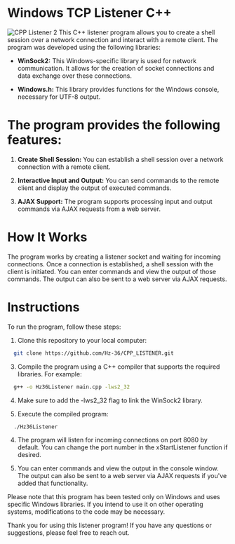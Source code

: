 # Windows TCP Listener C++
![CPP Listener 2](https://github.com/Hz-36/CPP_LISTENER/assets/62854395/39443797-1991-4ecf-87b0-acebb1b146db)
This C++ listener program allows you to create a shell session over a network connection and interact with a remote client. The program was developed using the following libraries:

- **WinSock2:** This Windows-specific library is used for network communication. It allows for the creation of socket connections and data exchange over these connections.

- **Windows.h:** This library provides functions for the Windows console, necessary for UTF-8 output.

# The program provides the following features:
1. **Create Shell Session:** You can establish a shell session over a network connection with a remote client.

2. **Interactive Input and Output:** You can send commands to the remote client and display the output of executed commands.

3. **AJAX Support:** The program supports processing input and output commands via AJAX requests from a web server.

# How It Works
The program works by creating a listener socket and waiting for incoming connections. Once a connection is established, a shell session with the client is initiated. You can enter commands and view the output of those commands. The output can also be sent to a web server via AJAX requests.

# Instructions
To run the program, follow these steps:
1. Clone this repository to your local computer:

```bash
  git clone https://github.com/Hz-36/CPP_LISTENER.git
```

3. Compile the program using a C++ compiler that supports the required libraries. For example:

```bash
  g++ -o Hz36Listener main.cpp -lws2_32
```

4. Make sure to add the -lws2_32 flag to link the WinSock2 library.

3. Execute the compiled program:

```bash
  ./Hz36Listener
```

4. The program will listen for incoming connections on port 8080 by default. You can change the port number in the xStartListener function if desired.

5. You can enter commands and view the output in the console window. The output can also be sent to a web server via AJAX requests if you've added that functionality.

Please note that this program has been tested only on Windows and uses specific Windows libraries. If you intend to use it on other operating systems, modifications to the code may be necessary.

Thank you for using this listener program! If you have any questions or suggestions, please feel free to reach out.
